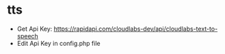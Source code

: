 # tts
   - Get Api Key: https://rapidapi.com/cloudlabs-dev/api/cloudlabs-text-to-speech
   - Edit Api Key in config.php file

